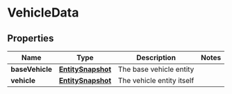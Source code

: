 
# VehicleData

## Properties
Name | Type | Description | Notes
------------ | ------------- | ------------- | -------------
**baseVehicle** | [**EntitySnapshot**](EntitySnapshot.md) | The base vehicle entity | 
**vehicle** | [**EntitySnapshot**](EntitySnapshot.md) | The vehicle entity itself | 



